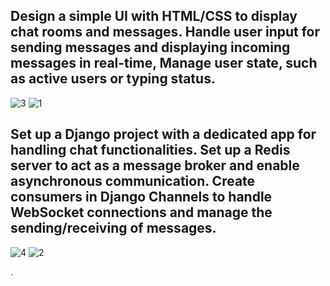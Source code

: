 
## Design a simple UI with HTML/CSS to display chat rooms and messages. Handle user input for sending messages and displaying incoming messages in real-time, Manage user state, such as active users or typing status.
![3](https://github.com/ruhulashazid/django_project/assets/66206215/ffba4814-9669-4e98-8bdc-0f4c75a1cbcd)
![1](https://github.com/ruhulashazid/django_project/assets/66206215/a0c33fc3-8206-4162-88be-23cb67d79235)

## Set up a Django project with a dedicated app for handling chat functionalities. Set up a Redis server to act as a message broker and enable asynchronous communication. Create consumers in Django Channels to handle WebSocket connections and manage the sending/receiving of messages.
![4](https://github.com/ruhulashazid/django_project/assets/66206215/ac9428fd-ce10-43be-97c5-a4958610cdd8)
![2](https://github.com/ruhulashazid/django_project/assets/66206215/1e92c3c2-3075-4257-b3d7-c772bc2398f9)

.
